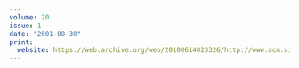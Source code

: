 ```yaml
---
volume: 20
issue: 1
date: "2001-08-30"
print:
  website: https://web.archive.org/web/20100614023326/http://www.acm.uiuc.edu/banks/20/1/
---
```

